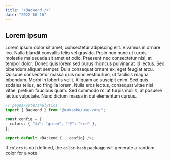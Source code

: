 ```yaml
---
title: "<Backend />"
date: "2022-10-10"
---
```


## Lorem Ipsum

Lorem ipsum dolor sit amet, consectetur adipiscing elit. Vivamus in ornare leo. Nulla blandit convallis felis vel gravida. Proin non nunc ut turpis molestie malesuada sit amet et odio. Praesent nec consectetur nisl, at tempor dolor. Donec quis lorem sed purus rhoncus pulvinar at id lectus. Sed bibendum aliquet semper. Duis consequat ornare ex, eget feugiat arcu. Quisque consectetur massa quis nunc vestibulum, ut facilisis magna bibendum. Morbi in lobortis velit. Aliquam ac suscipit enim. Sed quis sodales tellus, ac fringilla lorem. Nulla eros lectus, consequat vitae nisi vitae, pretium faucibus quam. Sed commodo mi at turpis mollis, at posuere lectus vulputate. Nunc dictum massa in dui elementum cursus.

```ts
// pages/vote/analytics
import { Backend } from "@mxkaske/use-vote";

const config = {
  colors: { "👍": "green", "👎": "red" },
};

export default <Backend {...config} />;
```

If `colors` is not defined, the `color-hash` package will generate a random color for a vote.
